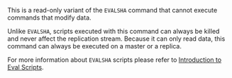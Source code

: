 This is a read-only variant of the `EVALSHA` command that cannot execute commands that modify data.

Unlike `EVALSHA`, scripts executed with this command can always be killed and never affect the replication stream.
Because it can only read data, this command can always be executed on a master or a replica.

For more information about `EVALSHA` scripts please refer to [Introduction to Eval Scripts](/topics/eval-intro).
